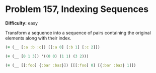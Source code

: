 # Problem 157, Indexing Sequences

**Difficulty:** easy

Transform a sequence into a sequence of pairs containing the original elements along with their index.

```clj
(= (__ [:a :b :c]) [[:a 0] [:b 1] [:c 2]])
```

```clj
(= (__ [0 1 3]) '((0 0) (1 1) (3 2)))
```

```clj
(= (__ [[:foo] {:bar :baz}]) [[[:foo] 0] [{:bar :baz} 1]])
```
